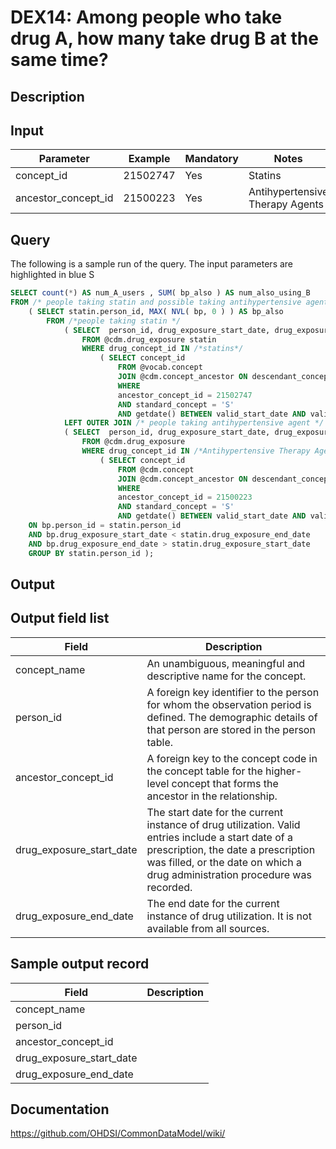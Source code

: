<!---
Group:drug exposure
Name:DEX14 Among people who take drug A, how many take drug B at the same time?
Author:Patrick Ryan
CDM Version: 5.0
-->

# DEX14: Among people who take drug A, how many take drug B at the same time?

## Description
## Input

|  Parameter |  Example |  Mandatory |  Notes |
| --- | --- | --- | --- |
| concept_id | 21502747 | Yes | Statins |
| ancestor_concept_id | 21500223 | Yes | Antihypertensive Therapy Agents |

## Query
The following is a sample run of the query. The input parameters are highlighted in  blue  S

```sql
SELECT count(*) AS num_A_users , SUM( bp_also ) AS num_also_using_B
FROM /* people taking statin and possible taking antihypertensive agent */
    ( SELECT statin.person_id, MAX( NVL( bp, 0 ) ) AS bp_also
        FROM /*people taking statin */
            ( SELECT  person_id, drug_exposure_start_date, drug_exposure_end_date
                FROM @cdm.drug_exposure statin
                WHERE drug_concept_id IN /*statins*/
                    ( SELECT concept_id
                        FROM @vocab.concept
                        JOIN @cdm.concept_ancestor ON descendant_concept_id = concept_id
                        WHERE
                        ancestor_concept_id = 21502747
                        AND standard_concept = 'S'
                        AND getdate() BETWEEN valid_start_date AND valid_end_date ) ) statin                            
            LEFT OUTER JOIN /* people taking antihypertensive agent */
            ( SELECT  person_id, drug_exposure_start_date, drug_exposure_end_date , 1 AS bp
                FROM @cdm.drug_exposure
                WHERE drug_concept_id IN /*Antihypertensive Therapy Agents */
                    ( SELECT concept_id
                        FROM @cdm.concept
                        JOIN @cdm.concept_ancestor ON descendant_concept_id = concept_id 
                        WHERE
                        ancestor_concept_id = 21500223
                        AND standard_concept = 'S'
                        AND getdate() BETWEEN valid_start_date AND valid_end_date ) ) bp
    ON bp.person_id = statin.person_id
    AND bp.drug_exposure_start_date < statin.drug_exposure_end_date
    AND bp.drug_exposure_end_date > statin.drug_exposure_start_date
    GROUP BY statin.person_id );
```

## Output


## Output field list

|  Field |  Description |
| --- | --- |
| concept_name | An unambiguous, meaningful and descriptive name for the concept. |
| person_id | A foreign key identifier to the person for whom the observation period is defined. The demographic details of that person are stored in the person table. |
| ancestor_concept_id | A foreign key to the concept code in the concept table for the higher-level concept that forms the ancestor in the relationship. |
| drug_exposure_start_date | The start date for the current instance of drug utilization. Valid entries include a start date of a prescription, the date a prescription was filled, or the date on which a drug administration procedure was recorded. |
| drug_exposure_end_date | The end date for the current instance of drug utilization. It is not available from all sources. |


## Sample output record

|  Field |  Description |
| --- | --- |
| concept_name |   |
| person_id |   |
| ancestor_concept_id |   |
| drug_exposure_start_date |   |
| drug_exposure_end_date |   |

## Documentation
https://github.com/OHDSI/CommonDataModel/wiki/
